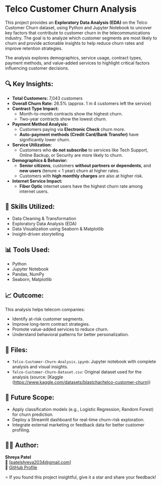 # Telco Customer Churn Analysis

This project provides an **Exploratory Data Analysis (EDA)** on the Telco Customer Churn dataset, using Python and Jupyter Notebook to uncover key factors that contribute to customer churn in the telecommunications industry. The goal is to analyze which customer segments are most likely to churn and provide actionable insights to help reduce churn rates and improve retention strategies.

The analysis explores demographics, service usage, contract types, payment methods, and value-added services to highlight critical factors influencing customer decisions.


## 🔍 Key Insights:

- **Total Customers:** 7,043 customers
- **Overall Churn Rate:** 26.5% (approx. 1 in 4 customers left the service)
- **Contract Type Impact:**
  - Month-to-month contracts show the highest churn.
  - Two-year contracts show the lowest churn.
- **Payment Method Analysis:**
  - Customers paying via **Electronic Check** churn more.
  - **Auto-payment methods (Credit Card/Bank Transfer)** have significantly lower churn.
- **Service Utilization:**
  - Customers who **do not subscribe** to services like Tech Support, Online Backup, or Security are more likely to churn.
- **Demographics & Behavior:**
  - **Senior citizens**, customers **without partners or dependents**, and **new users** (tenure < 1 year) churn at higher rates.
  - Customers with **high monthly charges** are also at higher risk.
- **Internet Service Impact:**
  - **Fiber Optic** internet users have the highest churn rate among internet users.

## 🧠 Skills Utilized:

- Data Cleaning & Transformation
- Exploratory Data Analysis (EDA)
- Data Visualization using Seaborn & Matplotlib
- Insight-driven storytelling

## 📊 Tools Used:

- Python
- Jupyter Notebook
- Pandas, NumPy
- Seaborn, Matplotlib

## 📈 Outcome:

This analysis helps telecom companies:
- Identify at-risk customer segments.
- Improve long-term contract strategies.
- Promote value-added services to reduce churn.
- Understand behavioral patterns for better personalization.

## 📁 Files:

- `Telco-Customer-Churn-Analysis.ipynb`: Jupyter notebook with complete analysis and visual insights.
- `Telco-Customer-Churn-Dataset.csv`: Original dataset used for the analysis (source: [Kaggle (https://www.kaggle.com/datasets/blastchar/telco-customer-churn))

## 🚀 Future Scope:

- Apply classification models (e.g., Logistic Regression, Random Forest) for churn prediction.
- Deploy a Streamlit dashboard for real-time churn-risk exploration.
- Integrate external marketing or feedback data for better customer profiling.

## 🙋‍♀️ Author:

**Shreya Patel**  
📧 [patelshreya2034@gmail.com]  
🔗 [GitHub Profile](https://github.com/shreya2034)


⭐ If you found this project insightful, give it a star and share your feedback!
